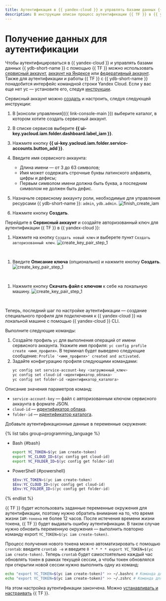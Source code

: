 ```yaml
---
title: Аутентификация в {{ yandex-cloud }} и управлять базами данных {{ ydb-short-name }} с помощью {{ TF }}
description: В инструкции описан процесс аутентификации {{ TF }} в {{ yandex-cloud }} c помощью сервисного или федеративного аккаунта.
---
```


# Получение данных для аутентификации

Чтобы аутентифицироваться в {{ yandex-cloud }} и управлять базами данных {{ ydb-short-name }} с помощью {{ TF }} можно использовать [сервисный аккаунт](../../iam/concepts/users/service-accounts.md), [аккаунт на Яндексе](../../iam/concepts/users/accounts.md#passport) или [федеративный аккаунт](../../iam/concepts/users/accounts.md#saml-federation). Также для аутентификации и работы {{ TF }} с {{ ydb-short-name }} понадобится интерфейс командной строки Yandex Cloud. Если у вас еще нет yc — установите его, следуя [инструкции](../../cli/quickstart.md#install).

Сервисный аккаунт можно [создать](../../iam/operations/sa/create.md) и настроить, следуя следующей инструкции:

1. В [консоли управления]({{ link-console-main }}) выберите каталог, в котором хотите создать сервисный аккаунт.
1. В списке сервисов выберите **{{ ui-key.yacloud.iam.folder.dashboard.label_iam }}**.
1. Нажмите кнопку **{{ ui-key.yacloud.iam.folder.service-accounts.button_add }}**.
1. Введите имя сервисного аккаунта:
    * Длина имени — от 3 до 63 символов;
    * Имя может содержать строчные буквы латинского алфавита, цифры и дефисы;
    * Первым символом имени должна быть буква, а последним символом не должен быть дефис.
1. Назначьте сервисному аккаунту роли, необходимые для управления ресурсами {{ ydb-short-name }}: `admin`, `ydb.admin`.
![finish_create_iam](./_includes/_screenshots/_create_iam_acc/03.png)

1. Нажмите кнопку **Создать**.

Перейдите в **Сервисный аккаунт** и создайте авторизованный ключ для аутентификации {{ TF }} в {{ yandex-cloud }}:
1. Нажмите на кнопку `Создать новый ключ` и выберете пункт `Создать авторизованный ключ`.
![create_key_pair_step_1](./_includes/_screenshots/_create_key_pair/01.png)
<br/>

1. Введите **Описание ключа** (опционально) и нажмите кнопку **Создать**. 
![create_key_pair_step_1](./_includes/_screenshots/_create_key_pair/02.png)
<br/>

1. Нажмите кнопку **Скачать файл с ключом** к себе на локальную машину.
![create_key_pair_step_1](./_includes/_screenshots/_create_key_pair/03.png)
<br/>

Теперь, последний шаг по настройке аутентификации — создание специального профиля для подключения к {{ yandex-cloud }} на локальной машине с помощью {{ yandex-cloud }} CLI.

Выполните следующие команды:
1. Создайте профиль `yc` для выполнения операций от имени сервисного аккаунта. Укажите имя профиля: `yc config profile create <имя_профиля>`. В терминал будет выведено следующие сообщение: `Profile '<имя_профиля>' created and activated.`
1. Задайте конфигурацию профиля следующими командами:
    ```bash
    yc config set service-account-key <загруженный_ключ>
    yc config set cloud-id <идентификатор_облака>
    yc config set folder-id <идентификатор_каталога>
    ```

Описание значения параметров команд:
* `service-account-key` — файл с авторизованным ключом сервисного аккаунта в формате JSON.
* `cloud-id` — [идентификатор облака](../../resource-manager/operations/cloud/get-id.md).
* `folder-id` — [идентификатор каталога](../../resource-manager/operations/folder/get-id.md).

Добавьте аутентификационные данные в переменные окружения:

{% list tabs group=programming_language %}

- Bash {#bash}

    ```bash
    export YC_TOKEN=$(yc iam create-token)
    export YC_CLOUD_ID=$(yc config get cloud-id)
    export YC_FOLDER_ID=$(yc config get folder-id)
    ```

- PowerShell {#powershell}

    ```powershell
    $Env:YC_TOKEN=$(yc iam create-token)
    $Env:YC_CLOUD_ID=$(yc config get cloud-id)
    $Env:YC_FOLDER_ID=$(yc config get folder-id)
    ```
{% endlist %}    

{{ TF }} будет использовать заданные переменные окружения для аутентификации, поэтому нужно обратить внимание на то, что время жизни `IAM-токена` не более 12 часов. После истечения времени жизни токена, {{ TF }} будет выдавать ошибку аутентификации. В таком случае нужно обновить переменную окружения — выполнить повторно команду export `YC_TOKEN=$(yc iam create-token)`. 

Процесс получения нового токена можно автоматизировать с помощью `crontab`: введите `crontab -e` и введите `0 * * * * export YC_TOKEN=$(yc iam create-token)`. Теперь `crontab` будет самостоятельно каждый час обновлять токен в рамках текущей сессии, а чтобы токен обновлялся при открытии новой сессии нужно выполнить одну из команд:
```bash
echo "export YC_TOKEN=$(yc iam create-token)" >> ~/.bashrc # Команда для bash оболочки
echo "export YC_TOKEN=$(yc iam create-token)" >> ~/.zshrc # Команда для zsh оболочки
```

На этом настройка аутентификации закончена. Можно [устанавливать и настраивать](./install.md) {{ TF }}.